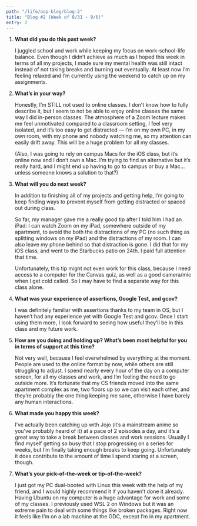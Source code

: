 ```yaml
---
path: "/life/oop-blog/blog-2"
title: "Blog #2 (Week of 8/31 - 9/6)"
entry: 2
---
```


1. **What did you do this past week?**

    I juggled school and work while keeping my focus on work-school-life balance. Even though I didn’t achieve as much as I hoped this week in terms of all my projects, I made sure my mental health was still intact instead of not taking breaks and burning out eventually. At least now I’m feeling relaxed and I’m currently using the weekend to catch up on my assignments.

1. **What’s in your way?**

    Honestly, I’m STILL not used to online classes. I don’t know how to fully describe it, but I seem to not be able to enjoy online classes the same way I did in-person classes. The atmosphere of a Zoom lecture makes me feel unmotivated compared to a classroom setting, I feel very isolated, and it’s too easy to get distracted — I’m on my own PC, in my own room, with my phone and nobody watching me, so my attention can easily drift away. This will be a huge problem for all my classes.

    (Also, I was going to rely on campus Macs for the iOS class, but it’s online now and I don’t own a Mac. I’m trying to find an alternative but it’s really hard, and I might end up having to go to campus or buy a Mac…unless someone knows a solution to that?)

1. **What will you do next week?**

    In addition to finishing all of my projects and getting help, I’m going to keep finding ways to prevent myself from getting distracted or spaced out during class.

    So far, my manager gave me a really good tip after I told him I had an iPad: I can watch Zoom on my iPad, somewhere outside of my apartment, to avoid the both the distractions of my PC (no such thing as splitting windows on my iPad) and the distractions of my room. I can also leave my phone behind so that distraction is gone. I did that for my iOS class, and went to the Starbucks patio on 24th. I paid full attention that time.

    Unfortunately, this tip might not even work for this class, because I need access to a computer for the Canvas quiz, as well as a good camera/mic when I get cold called. So I may have to find a separate way for this class alone.

1. **What was your experience of assertions, Google Test, and gcov?**

    I was definitely familiar with assertions thanks to my team in OS, but I haven’t had any experience yet with Google Test and gcov. Once I start using them more, I look forward to seeing how useful they’ll be in this class and my future work.

1. **How are you doing and holding up? What’s been most helpful for you in terms of support at this time?**

    Not very well, because I feel overwhelmed by everything at the moment. People are used to the online format by now, while others are still struggling to adjust. I spend nearly every hour of the day on a computer screen, for all my classes and work, and I’m feeling the need to go outside more. It’s fortunate that my CS friends moved into the same apartment complex as me, two floors up so we can visit each other, and they’re probably the one thing keeping me sane, otherwise I have barely any human interactions.

1. **What made you happy this week?**

    I’ve actually been catching up with Jojo (it’s a mainstream anime so you’ve probably heard of it) at a pace of 2 episodes a day, and it’s a great way to take a break between classes and work sessions. Usually I find myself getting so busy that I stop progressing on a series for weeks, but I’m finally taking enough breaks to keep going. Unfortunately it does contribute to the amount of time I spend staring at a screen, though.

1. **What’s your pick-of-the-week or tip-of-the-week?**

    I just got my PC dual-booted with Linux this week with the help of my friend, and I would highly recommend it if you haven’t done it already. Having Ubuntu on my computer is a huge advantage for work and some of my classes. I previously used WSL 2 on Windows but it was an extreme pain to deal with some things like broken packages. Right now it feels like I’m on a lab machine at the GDC, except I’m in my apartment.